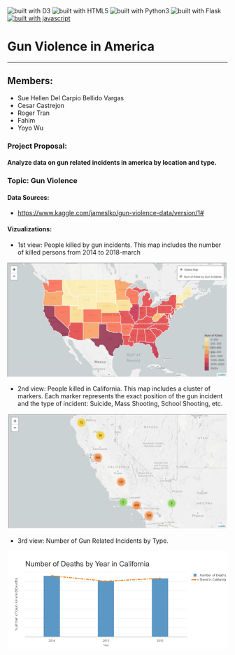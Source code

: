 ![built with D3](https://img.shields.io/badge/built%20with-D3-yellow.svg)
![built with HTML5](https://img.shields.io/badge/built%20with-HTML5-yellowgreen.svg)
![built with Python3](https://img.shields.io/badge/built%20with-Python3-red.svg)
![built with Flask](https://img.shields.io/badge/built%20with-Flask-orange.svg)
[![built with javascript](https://img.shields.io/badge/built%20with-javascript-brightgreen.svg)](https://www.python.org/)

# Gun Violence in America
***
## Members:
* Sue Hellen Del Carpio Bellido Vargas
* Cesar Castrejon
* Roger Tran
* Fahim
* Yoyo Wu

### Project Proposal: 
#### Analyze data on gun related incidents in america by location and type.

### Topic: Gun Violence

#### Data Sources: 
* https://www.kaggle.com/jameslko/gun-violence-data/version/1#

#### Vizualizations: 
* 1st view: People killed by gun incidents.
This map includes the number of killed persons from 2014 to 2018-march

![2-BasicMap1](images/states_map.JPG)

* 2nd view: People killed in California.
This map includes a cluster of markers. Each marker represents the exact position of the gun incident and the type of incident: Suicide, Mass Shooting, School Shooting, etc.

![2-BasicMap2](images/california_cluster_map.JPG)

* 3rd view: Number of Gun Related Incidents by Type.

![Visualization](images/DPY.jpg)
